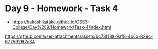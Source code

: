 # Day 9 - Homework - Task 4

- https://hakashikatake.github.io/CSS3-College/Day%209/Homework/Task-4/index.html


https://github.com/user-attachments/assets/bc73f189-9af8-4b0b-829c-6775926f7c34

